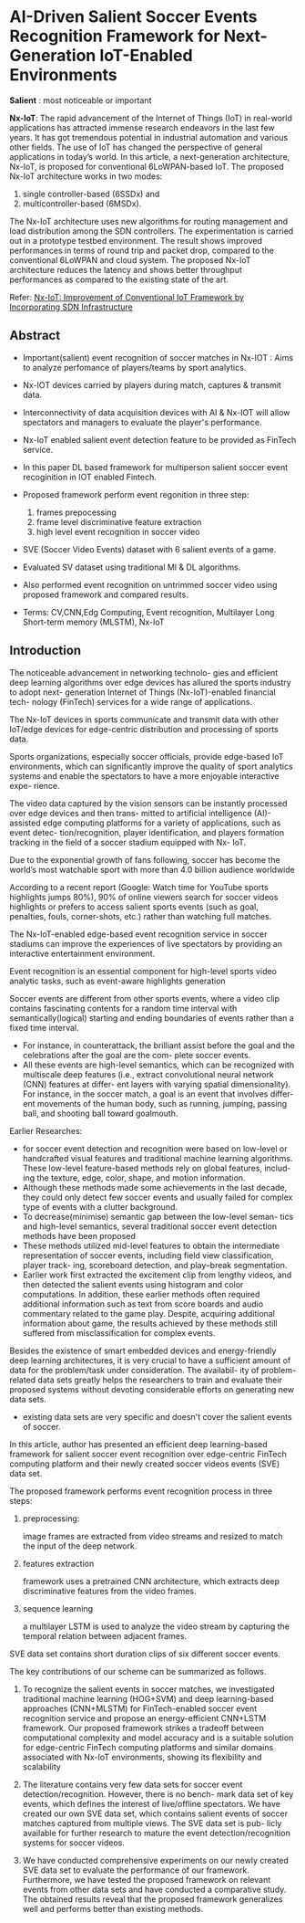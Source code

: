 # AI-Driven Salient Soccer Events Recognition Framework for Next-Generation IoT-Enabled Environments

**Salient** : most noticeable or important

**Nx-IoT**: The rapid advancement of the Internet of Things (IoT) in real-world applications has attracted immense research endeavors in the last few years. It has got tremendous potential in industrial automation and various other fields. The use of IoT has changed the perspective of general applications in today’s world. In this article, a next-generation architecture, Nx-IoT, is proposed for conventional 6LoWPAN-based IoT. The proposed Nx-IoT architecture works in two modes: 
1) single controller-based (6SSDx) and 
2) multicontroller-based (6MSDx). 

The Nx-IoT architecture uses new algorithms for routing management and load distribution among the SDN controllers. The experimentation is carried out in a prototype testbed environment. The result shows improved performances in terms of round trip and packet drop, compared to the conventional 6LoWPAN and cloud system. The proposed Nx-IoT architecture reduces the latency and shows better throughput performances as compared to the existing state of the art.

Refer: [Nx-IoT: Improvement of Conventional IoT Framework by Incorporating SDN Infrastructure](https://ieeexplore.ieee.org/document/9924184)

## Abstract

- Important(salient) event recognition of soccer matches in Nx-IOT : Aims to analyze perfomance of players/teams by sport analytics.
- Nx-IOT devices carried by players during match, captures & transmit data.
- Interconnectivity of data acquisition devices with AI & Nx-IOT will allow spectators and managers to evaluate the player's performance.
- Nx-IoT enabled salient event detection feature to be provided as FinTech service.
- In this paper DL based framework for multiperson salient soccer event recoginition in IOT enabled Fintech.
- Proposed framework perform event regonition in three step:
    1. frames prepocessing
    2. frame level discriminative feature extraction
    3. high level event recognition in soccer video

- SVE (Soccer Video Events) dataset with 6 salient events of a game.
- Evaluated SV dataset using traditional Ml & DL algorithms.
- Also performed event recognition on untrimmed soccer video using proposed framework and compared results.

- Terms: CV,CNN,Edg Computing, Event recognition, Multilayer Long Short-term memory (MLSTM), Nx-IoT


## Introduction

The noticeable advancement in networking technolo-
gies and efficient deep learning algorithms over edge
devices has allured the sports industry to adopt next-
generation Internet of Things (Nx-IoT)-enabled financial tech-
nology (FinTech) services for a wide range of applications.

The Nx-IoT devices in
sports communicate and transmit data with other IoT/edge
devices for edge-centric distribution and processing of sports
data.

Sports organizations, especially soccer officials,
provide edge-based IoT environments, which can significantly
improve the quality of sport analytics systems and enable
the spectators to have a more enjoyable interactive expe-
rience.


The video data captured by the vision sensors can
be instantly processed over edge devices and then trans-
mitted to artificial intelligence (AI)-assisted edge computing
platforms for a variety of applications, such as event detec-
tion/recognition, player identification, and players formation
tracking in the field of a soccer stadium equipped with Nx-
IoT.


Due to the exponential growth of fans following, soccer
has become the world’s most watchable sport with more than
4.0 billion audience worldwide

According to a recent
report (Google: Watch time for YouTube sports highlights
jumps 80%), 90% of online viewers search for soccer videos
highlights or prefers to access salient sports events (such as
goal, penalties, fouls, corner-shots, etc.) rather than watching
full matches.

The Nx-IoT-enabled
edge-based event recognition service in soccer stadiums can
improve the experiences of live spectators by providing an
interactive entertainment environment.

Event recognition is an essential component for high-level
sports video analytic tasks, such as event-aware highlights
generation

Soccer events are different from
other sports events, where a video clip contains fascinating
contents for a random time interval with semantically(logical) starting and ending boundaries of events rather than a fixed time
interval. 
- For instance, in counterattack, the brilliant assist
before the goal and the celebrations after the goal are the com-
plete soccer events.
- All these events are high-level semantics,
which can be recognized with multiscale deep features (i.e.,
extract convolutional neural network (CNN) features at differ-
ent layers with varying spatial dimensionality). For instance,
in the soccer match, a goal is an event that involves differ-
ent movements of the human body, such as running, jumping,
passing ball, and shooting ball toward goalmouth.

Earlier Researches:
- for soccer event detection
and recognition were based on low-level or handcrafted visual
features and traditional machine learning algorithms. These
low-level feature-based methods rely on global features, includ-
ing the texture, edge, color, shape, and motion information.
- Although these methods made some achievements in the last
decade, they could only detect few soccer events and usually
failed for complex type of events with a clutter background.
- To decrease(minimise) semantic gap between the low-level seman-
tics and high-level semantics, several traditional soccer event
detection methods have been proposed
- These methods utilized
mid-level features to obtain the intermediate representation of
soccer events, including field view classification, player track-
ing, scoreboard detection, and play–break segmentation.
- Earlier work first extracted the excitement
clip from lengthy videos, and then detected the salient events
using histogram and color computations. In addition, these
earlier methods often required additional information such as
text from score boards and audio commentary related to the
game play. Despite, acquiring additional information about
game, the results achieved by these methods still suffered from
misclassification for complex events.

Besides the existence
of smart embedded devices and energy-friendly deep learning
architectures, it is very crucial to have a sufficient amount of
data for the problem/task under consideration. The availabil-
ity of problem-related data sets greatly helps the researchers
to train and evaluate their proposed systems without devoting
considerable efforts on generating new data sets.
- existing data sets are very specific and doesn't cover the salient events of soccer.



In this article, author has presented an efficient deep
learning-based framework for salient soccer event recognition
over edge-centric FinTech computing platform and their newly
created soccer videos events (SVE) data set.


The proposed
framework performs event recognition process in three steps:
1) preprocessing: 

    image frames are extracted from video streams and resized to match the input of the deep network.

2) features extraction

    framework uses a pretrained CNN
    architecture, which extracts deep discriminative features from
    the video frames.

3) sequence learning

    a multilayer LSTM is used to analyze the video stream by capturing the temporal relation between adjacent frames.


SVE data set contains short duration clips of six different soccer events.

The key contributions of
our scheme can be summarized as follows.
1) To recognize the salient events in soccer matches, we
investigated traditional machine learning (HOG+SVM)
and deep learning-based approaches (CNN+MLSTM)
for FinTech-enabled soccer event recognition service and
propose an energy-efficient CNN+LSTM framework.
Our proposed framework strikes a tradeoff between
computational complexity and model accuracy and is
a suitable solution for edge-centric FinTech computing
platforms and similar domains associated with Nx-IoT
environments, showing its flexibility and scalability

2) The literature contains very few data sets for soccer
event detection/recognition. However, there is no bench-
mark data set of key events, which defines the interest
of live/offline spectators. We have created our own SVE
data set, which contains salient events of soccer matches
captured from multiple views. The SVE data set is pub-
licly available for further research to mature the event
detection/recognition systems for soccer videos.

3) We have conducted comprehensive experiments on our
newly created SVE data set to evaluate the performance of
our framework. Furthermore, we have tested the proposed
framework on relevant events from other data sets and
have conducted a comparative study. The obtained results
reveal that the proposed framework generalizes well and
performs better than existing methods.























